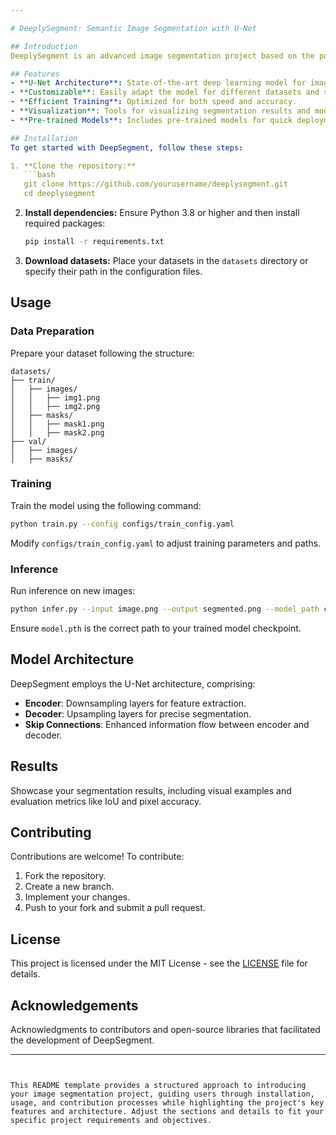 ```yaml
---

# DeeplySegment: Semantic Image Segmentation with U-Net

## Introduction
DeeplySegment is an advanced image segmentation project based on the powerful U-Net architecture. It allows accurate pixel-level classification of images, enabling applications such as medical image analysis, satellite imagery processing, and more. {Note This is an on-going research project}

## Features
- **U-Net Architecture**: State-of-the-art deep learning model for image segmentation.
- **Customizable**: Easily adapt the model for different datasets and segmentation tasks.
- **Efficient Training**: Optimized for both speed and accuracy.
- **Visualization**: Tools for visualizing segmentation results and model performance.
- **Pre-trained Models**: Includes pre-trained models for quick deployment and transfer learning.

## Installation
To get started with DeepSegment, follow these steps:

1. **Clone the repository:**
   ```bash
   git clone https://github.com/yourusername/deeplysegment.git
   cd deeplysegment
   ```

2. **Install dependencies:**
   Ensure Python 3.8 or higher and then install required packages:
   ```bash
   pip install -r requirements.txt
   ```

3. **Download datasets:**
   Place your datasets in the `datasets` directory or specify their path in the configuration files.

## Usage

### Data Preparation
Prepare your dataset following the structure:
```
datasets/
├── train/
│   ├── images/
│   │   ├── img1.png
│   │   ├── img2.png
│   ├── masks/
│   │   ├── mask1.png
│   │   ├── mask2.png
├── val/
│   ├── images/
│   ├── masks/
```

### Training
Train the model using the following command:
```bash
python train.py --config configs/train_config.yaml
```
Modify `configs/train_config.yaml` to adjust training parameters and paths.

### Inference
Run inference on new images:
```bash
python infer.py --input image.png --output segmented.png --model_path checkpoints/model.pth
```
Ensure `model.pth` is the correct path to your trained model checkpoint.

## Model Architecture
DeepSegment employs the U-Net architecture, comprising:
- **Encoder**: Downsampling layers for feature extraction.
- **Decoder**: Upsampling layers for precise segmentation.
- **Skip Connections**: Enhanced information flow between encoder and decoder.

## Results
Showcase your segmentation results, including visual examples and evaluation metrics like IoU and pixel accuracy.

## Contributing
Contributions are welcome! To contribute:
1. Fork the repository.
2. Create a new branch.
3. Implement your changes.
4. Push to your fork and submit a pull request.

## License
This project is licensed under the MIT License - see the [LICENSE](LICENSE) file for details.

## Acknowledgements
Acknowledgments to contributors and open-source libraries that facilitated the development of DeepSegment.

---
```


This README template provides a structured approach to introducing your image segmentation project, guiding users through installation, usage, and contribution processes while highlighting the project's key features and architecture. Adjust the sections and details to fit your specific project requirements and objectives.
